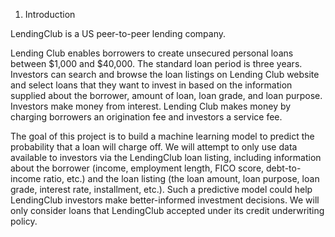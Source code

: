 1. Introduction

LendingClub is a US peer-to-peer lending company.

Lending Club enables borrowers to create unsecured personal loans between \$1,000 and \$40,000. The standard loan period is three years. Investors can search and browse the loan listings on Lending Club website and select loans that they want to invest in based on the information supplied about the borrower, amount of loan, loan grade, and loan purpose. Investors make money from interest. Lending Club makes money by charging borrowers an origination fee and investors a service fee.

The goal of this project is to build a machine learning model to predict the probability that a loan will charge off. We will attempt to only use data available to investors via the LendingClub loan listing, including information about the borrower (income, employment length, FICO score, debt-to-income ratio, etc.) and the loan listing (the loan amount, loan purpose, loan grade, interest rate, installment, etc.). Such a predictive model could help LendingClub investors make better-informed investment decisions. We will only consider loans that LendingClub accepted under its credit underwriting policy.